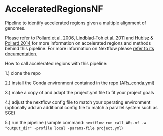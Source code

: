 # AcceleratedRegionsNF
Pipeline to identify accelerated regions given a multiple alignment of genomes.

Please refer to [Pollard et al. 2006](https://www.nature.com/articles/nature05113), [Lindblad-Toh et al. 2011](https://www.nature.com/articles/nature10530) and [Hubisz & Pollard 2014](https://www.sciencedirect.com/science/article/pii/S0959437X14000781) for more information on accelerated regions and methods behind this pipeline. For more information on Nextflow please [refer to its documentation](https://www.nextflow.io/docs/latest/index.html).

How to call accelerated regions with this pipeline:

1.) clone the repo

2.) install the Conda environment contained in the repo (ARs_conda.yml)

3.) make a copy of and adapt the project.yml file to fit your project goals

4.) adjust the nextflow config file to match your operating environment (optionally add an additional config file to match a parallel system such as SGE)

5.) run the pipeline (sample command: `nextflow run call_ARs.nf -w "output_dir" -profile local -params-file project.yml`)
